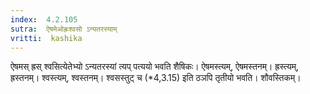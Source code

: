 ```yaml
---
index:  4.2.105
sutra:  ऐषमेओह्रःश्वसो ऽन्यतरस्याम्
vritti:  kashika 
---
```


ऐषमस् ह्रस् श्वसित्येतेभ्यो ऽन्यतरस्यां त्यप् पत्ययो भवति शैषिकः। ऐषमस्त्यम्, ऐषमस्तनम्। ह्रस्त्यम्, ह्रस्तनम्। श्वस्त्यम्, श्वस्तनम्। श्वसस्तुट् च (*4,3.15) इति ठञपि तृतीयो भवति। शौवस्तिकम्।

